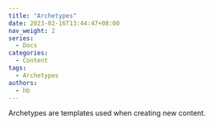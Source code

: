 ```yaml
---
title: "Archetypes"
date: 2023-02-16T13:44:47+08:00
nav_weight: 2
series:
  - Docs
categories:
  - Content
tags:
  - Archetypes
authors:
  - hb
---
```


Archetypes are templates used when creating new content. 

<!--more-->
